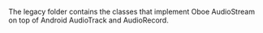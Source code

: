 The legacy folder contains the classes that implement Oboe AudioStream on top of
Android AudioTrack and AudioRecord.
